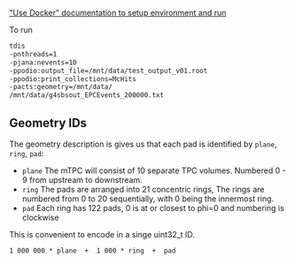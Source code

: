 ["Use Docker" documentation to setup environment and run](use_docker.md)

To run

```bash
tdis
-pnthreads=1
-pjana:nevents=10
-ppodio:output_file=/mnt/data/test_output_v01.root
-ppodio:print_collections=McHits
-pacts:geometry=/mnt/data/
/mnt/data/g4sbsout_EPCEvents_200000.txt
```

##

## Geometry IDs

The geometry description is gives us that each pad is identified by `plane`, `ring`, `pad`: 

- `plane` The mTPC will consist of 10 separate TPC volumes. Numbered 0 - 9 from upstream to downstream. 
- `ring` The pads are arranged into 21 concentric rings, The rings are numbered from 0 to 20 sequentially, with 0 being the innermost ring. 
- `pad` Each ring has 122 pads, 0 is at or closest to phi=0 and numbering is clockwise

This is convenient to encode in a singe uint32_t ID. 

`1 000 000 * plane  +  1 000 * ring  +  pad` 